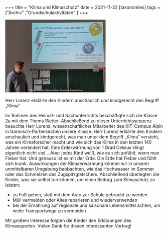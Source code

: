 +++
title = "Klima und Klimaschutz"
date = 2021-11-22
[taxonomies]
tags = ["Archiv" ,"Grundschulaktivitäten" ]
+++

![](images/Klimawandel-Thema_20211120.jpg)

Herr Lorenz erklärte den Kindern anschaulich und kindgerecht den Begriff „Klima“

Im Rahmen des Heimat- und Sachunterrichts beschäftigte sich die Klasse 2a mit dem Thema Wetter. Abschließend zu dieser Unterrichtssequenz besuchte Herr Lorenz, wissenschaftlicher Mitarbeiter des KIT-Campus Alpin in Garmisch-Partenkirchen unsere Klasse. Herr Lorenz erklärte den Kindern anschaulich und kindgerecht, was man unter dem Begriff „Klima“ versteht, was ein Klimaforscher macht und wie sich das Klima in den letzten 140 Jahren verändert hat. Eine Erderwärmung von 1 Grad Celsius klingt eigentlich nicht viel… Aber jedes Kind weiß, wie es sich anfühlt, wenn man Fieber hat. Und genauso ist es mit der Erde. Die Erde hat Fieber und fühlt sich krank. Auswirkungen der Klimaerwärmung können wir in unserer unmittelbaren Umgebung beobachten, wie das Hochwasser im Sommer oder das Schmelzen des Zugspitzgletschers. Abschließend überlegten die Kinder, was sie selbst tun können, um einen Beitrag zum Klimaschutz zu leisten:

- zu Fuß gehen, statt mit dem Auto zur Schule gebracht zu werden
- Müll vermeiden oder Altes reparieren und wiederverwenden
- bei der Ernährung auf regionale und saisonale Lebensmittel achten, um weite Transportwege zu vermeiden

Mit großem Interesse folgten die Kinder den Erklärungen des Klimaexperten. Vielen Dank für diesen interessanten Vortrag!
